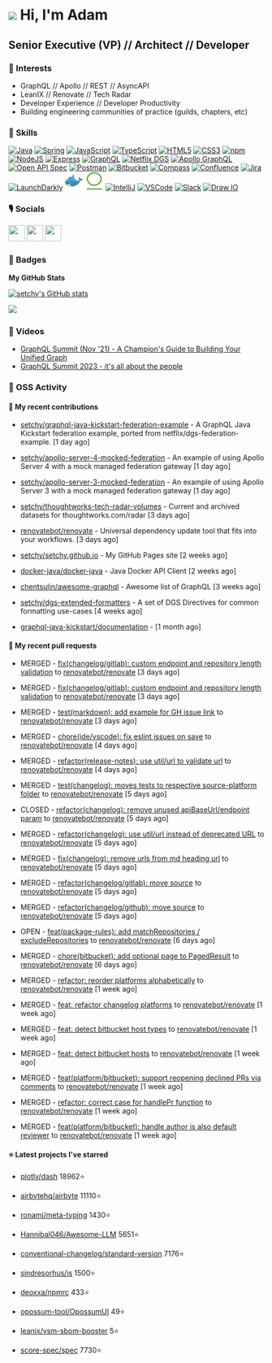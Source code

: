 ![](https://user-images.githubusercontent.com/18350557/176309783-0785949b-9127-417c-8b55-ab5a4333674e.gif) Hi, I'm Adam
============================================================================================================================

Senior Executive (VP) // Architect // Developer
-----------------------------------------------

### 🔭 Interests

- GraphQL // Apollo // REST // AsyncAPI
- LeanIX // Renovate // Tech Radar
- Developer Experience // Developer Productivity
- Building engineering communities of practice (guilds, chapters, etc)

### 💪 Skills

<p align="left">
  <a href="https://www.oracle.com/java/" target="_blank" rel="noreferrer"><img src="https://raw.githubusercontent.com/danielcranney/readme-generator/main/public/icons/skills/java-colored.svg" width="36" height="36" alt="Java" /></a>
  <a href="https://spring.io/" target="_blank" rel="noreferrer"><img src="https://cdn.worldvectorlogo.com/logos/spring-3.svg" width="36" height="36" alt="Spring" /></a> 
  <a href="https://developer.mozilla.org/en-US/docs/Web/JavaScript" target="_blank" rel="noreferrer"><img src="https://raw.githubusercontent.com/danielcranney/readme-generator/main/public/icons/skills/javascript-colored.svg" width="36" height="36" alt="JavaScript" /></a>
  <a href="https://www.typescriptlang.org/" target="_blank" rel="noreferrer"><img src="https://raw.githubusercontent.com/danielcranney/readme-generator/main/public/icons/skills/typescript-colored.svg" width="36" height="36" alt="TypeScript" /></a>
  <a href="https://developer.mozilla.org/en-US/docs/Glossary/HTML5" target="_blank" rel="noreferrer"><img src="https://raw.githubusercontent.com/danielcranney/readme-generator/main/public/icons/skills/html5-colored.svg" width="36" height="36" alt="HTML5" /></a>
  <a href="https://www.w3.org/TR/CSS/#css" target="_blank" rel="noreferrer"><img src="https://raw.githubusercontent.com/danielcranney/readme-generator/main/public/icons/skills/css3-colored.svg" width="36" height="36" alt="CSS3" /></a>
  <a href="https://www.npmjs.com//" target="_blank" rel="noreferrer"><img src="https://cdn.worldvectorlogo.com/logos/npm-square-red-1.svg" width="36" height="36" alt="npm" /></a>
  <a href="https://nodejs.org/en/" target="_blank" rel="noreferrer"><img src="https://raw.githubusercontent.com/danielcranney/readme-generator/main/public/icons/skills/nodejs-colored.svg" width="36" height="36" alt="NodeJS" /></a>
  <a href="https://expressjs.com/" target="_blank" rel="noreferrer"><img src="https://raw.githubusercontent.com/danielcranney/readme-generator/main/public/icons/skills/express-colored.svg" width="36" height="36" alt="Express" /></a>
  <a href="https://graphql.org/" target="_blank" rel="noreferrer"><img src="https://raw.githubusercontent.com/danielcranney/readme-generator/main/public/icons/skills/graphql-colored.svg" width="36" height="36" alt="GraphQL" /></a>
  <a href="https://netflix.github.io/dgs/" target="_blank" rel="noreferrer"><img src="https://raw.githubusercontent.com/Netflix/dgs/main/docs/images/dgs-framework-brand/Icon/dgs-icon--blue.svg" width="36" height="36" alt="Netflix DGS" /></a>
  <a href="https://apollographql.com/" target="_blank" rel="noreferrer"><img src="https://cdn.worldvectorlogo.com/logos/apollo-graphql-compact.svg" width="36" height="36" alt="Apollo GraphQL" /></a>
  <a href="https://swagger.io/specification/" target="_blank" rel="noreferrer"><img src="https://cdn.worldvectorlogo.com/logos/openapi-1.svg" width="36" height="36" alt="Open API Spec" /></a>
  <a href="https://www.postman.com//" target="_blank" rel="noreferrer"><img src="https://cdn.worldvectorlogo.com/logos/postman.svg" width="36" height="36" alt="Postman" /></a>
  <a href="https://www.atlassian.com/software/bitbucket" target="_blank" rel="noreferrer"><img src="https://cdn.worldvectorlogo.com/logos/bitbucket-icon.svg" width="36" height="36" alt="Bitbucket" /></a>
  <a href="https://www.atlassian.com/software/compass" target="_blank" rel="noreferrer"><img src="https://cdn.worldvectorlogo.com/logos/atlassian-compass-1.svg" width="36" height="36" alt="Compass" /></a>
  <a href="https://www.atlassian.com/software/confluence" target="_blank" rel="noreferrer"><img src="https://cdn.worldvectorlogo.com/logos/confluence-1.svg" width="36" height="36" alt="Confluence" /></a>
  <a href="https://www.atlassian.com/software/jira" target="_blank" rel="noreferrer"><img src="https://cdn.worldvectorlogo.com/logos/jira-1.svg" width="36" height="36" alt="Jira" /></a>
  <a href="https://launchdarkly.com/" target="_blank" rel="noreferrer"><img src="https://cdn.worldvectorlogo.com/logos/launchdarkly-2.svg" width="36" height="36" alt="LaunchDarkly" /></a>
  <a href="https://docker.com/" target="_blank" rel="noreferrer"><img src="https://raw.githubusercontent.com/nx211/homer-icons/master/png/docker.png" width="36" height="36" alt="Docker" /></a>
  <a href="https://jfrog.com/artifactory/" target="_blank" rel="noreferrer"><img src="https://raw.githubusercontent.com/nx211/homer-icons/master/png/artifactory.png" width="36" height="36" alt="Artifactory" /></a>
  <a href="https://www.jetbrains.com/idea/" target="_blank" rel="noreferrer"><img src="https://cdn.worldvectorlogo.com/logos/intellij-idea-1.svg" width="36" height="36" alt="IntelliJ" /></a>
  <a href="https://code.visualstudio.com/" target="_blank" rel="noreferrer"><img src="https://cdn.worldvectorlogo.com/logos/visual-studio-code-1.svg" width="36" height="36" alt="VSCode" /></a>
  <a href="https://slack.com/" target="_blank" rel="noreferrer"><img src="https://cdn.worldvectorlogo.com/logos/slack-new-logo.svg" width="36" height="36" alt="Slack" /></a>
  <a href="https://drawio-app.com/" target="_blank" rel="noreferrer"><img src="https://cdn.worldvectorlogo.com/logos/draw-io.svg" width="36" height="36" alt="Draw IO" /></a>
</p>

                      

### 🎙️ Socials
                  
<p align="left">
  <a href="https://www.github.com/setchy" target="_blank" rel="noreferrer"><img src="https://raw.githubusercontent.com/danielcranney/readme-generator/main/public/icons/socials/github.svg" width="32" height="32" /></a>
  <a href="https://www.linkedin.com/in/adamsetch" target="_blank" rel="noreferrer"><img src="https://raw.githubusercontent.com/danielcranney/readme-generator/main/public/icons/socials/linkedin.svg" width="32" height="32" /></a>
  <a href="https://www.twitter.com/setchy87" target="_blank" rel="noreferrer"><img src="https://raw.githubusercontent.com/danielcranney/readme-generator/main/public/icons/socials/twitter.svg" width="32" height="32" /></a>
</p>

### 📛 Badges

<b>My GitHub Stats</b>

<a href="http://www.github.com/setchy"><img src="https://github-readme-stats.vercel.app/api?username=setchy&show_icons=true&hide=&count_private=true&title_color=0891b2&text_color=ffffff&icon_color=0891b2&bg_color=1c1917&hide_border=true&show_icons=true" alt="setchy's GitHub stats" /></a>

<a href="http://www.github.com/setchy"><img src="https://github-readme-streak-stats.herokuapp.com/?user=setchy&stroke=ffffff&background=1c1917&ring=0891b2&fire=0891b2&currStreakNum=ffffff&currStreakLabel=0891b2&sideNums=ffffff&sideLabels=ffffff&dates=ffffff&hide_border=true" /></a>

### 📼 Videos

- [GraphQL Summit (Nov '21) - A Champion's Guide to Building Your Unified Graph](https://www.apollographql.com/events/roundtable/graphql-summit-november-2021/a-champions-guide-to-building-your-unified-graph)
- [GraphQL Summit 2023 - it's all about the people](https://www.youtube.com/watch?v=090IWEcHbJc)

### 🎯 OSS Activity
#### 🚀 My recent contributions



- [setchy/graphql-java-kickstart-federation-example](https://github.com/setchy/graphql-java-kickstart-federation-example) - A GraphQL Java Kickstart federation example, ported from netflix/dgs-federation-example. [1 day ago]

- [setchy/apollo-server-4-mocked-federation](https://github.com/setchy/apollo-server-4-mocked-federation) - An example of using Apollo Server 4 with a mock managed federation gateway [1 day ago]

- [setchy/apollo-server-3-mocked-federation](https://github.com/setchy/apollo-server-3-mocked-federation) - An example of using Apollo Server 3 with a mock managed federation gateway [1 day ago]

- [setchy/thoughtworks-tech-radar-volumes](https://github.com/setchy/thoughtworks-tech-radar-volumes) - Current and archived datasets for thoughtworks.com/radar  [3 days ago]

- [renovatebot/renovate](https://github.com/renovatebot/renovate) - Universal dependency update tool that fits into your workflows. [3 days ago]

- [setchy/setchy.github.io](https://github.com/setchy/setchy.github.io) - My GitHub Pages site [2 weeks ago]

- [docker-java/docker-java](https://github.com/docker-java/docker-java) - Java Docker API Client [2 weeks ago]

- [chentsulin/awesome-graphql](https://github.com/chentsulin/awesome-graphql) - Awesome list of GraphQL [3 weeks ago]

- [setchy/dgs-extended-formatters](https://github.com/setchy/dgs-extended-formatters) - A set of DGS Directives for common formatting use-cases [4 weeks ago]

- [graphql-java-kickstart/documentation](https://github.com/graphql-java-kickstart/documentation) -  [1 month ago]

#### 🎉 My recent pull requests



- MERGED - [fix(changelog/gitlab): custom endpoint and repository length validation](https://github.com/renovatebot/renovate/pull/23182) to [renovatebot/renovate](https://github.com/renovatebot/renovate) [3 days ago]

- MERGED - [fix(changelog/gitlab): custom endpoint and repository length validation](https://github.com/renovatebot/renovate/pull/23165) to [renovatebot/renovate](https://github.com/renovatebot/renovate) [3 days ago]

- MERGED - [test(markdown): add example for GH issue link](https://github.com/renovatebot/renovate/pull/23160) to [renovatebot/renovate](https://github.com/renovatebot/renovate) [3 days ago]

- MERGED - [chore(ide/vscode): fix eslint issues on save](https://github.com/renovatebot/renovate/pull/23129) to [renovatebot/renovate](https://github.com/renovatebot/renovate) [4 days ago]

- MERGED - [refactor(release-notes): use util/url to validate url](https://github.com/renovatebot/renovate/pull/23128) to [renovatebot/renovate](https://github.com/renovatebot/renovate) [4 days ago]

- MERGED - [test(changelog): moves tests to respective source-platform folder](https://github.com/renovatebot/renovate/pull/23118) to [renovatebot/renovate](https://github.com/renovatebot/renovate) [5 days ago]

- CLOSED - [refactor(changelog): remove unused apiBaseUrl/endpoint param](https://github.com/renovatebot/renovate/pull/23116) to [renovatebot/renovate](https://github.com/renovatebot/renovate) [5 days ago]

- MERGED - [refactor(changelog): use util/url instead of deprecated URL](https://github.com/renovatebot/renovate/pull/23113) to [renovatebot/renovate](https://github.com/renovatebot/renovate) [5 days ago]

- MERGED - [fix(changelog): remove urls from md heading url](https://github.com/renovatebot/renovate/pull/23112) to [renovatebot/renovate](https://github.com/renovatebot/renovate) [5 days ago]

- MERGED - [refactor(changelog/gitlab): move source](https://github.com/renovatebot/renovate/pull/23104) to [renovatebot/renovate](https://github.com/renovatebot/renovate) [5 days ago]

- MERGED - [refactor(changelog/github): move source](https://github.com/renovatebot/renovate/pull/23103) to [renovatebot/renovate](https://github.com/renovatebot/renovate) [5 days ago]

- OPEN - [feat(package-rules): add matchRepositories / excludeRepositories](https://github.com/renovatebot/renovate/pull/23085) to [renovatebot/renovate](https://github.com/renovatebot/renovate) [6 days ago]

- MERGED - [chore(bitbucket): add optional page to PagedResult](https://github.com/renovatebot/renovate/pull/23084) to [renovatebot/renovate](https://github.com/renovatebot/renovate) [6 days ago]

- MERGED - [refactor: reorder platforms alphabetically](https://github.com/renovatebot/renovate/pull/23077) to [renovatebot/renovate](https://github.com/renovatebot/renovate) [1 week ago]

- MERGED - [feat: refactor changelog platforms](https://github.com/renovatebot/renovate/pull/23076) to [renovatebot/renovate](https://github.com/renovatebot/renovate) [1 week ago]

- MERGED - [feat: detect bitbucket host types](https://github.com/renovatebot/renovate/pull/23075) to [renovatebot/renovate](https://github.com/renovatebot/renovate) [1 week ago]

- MERGED - [feat: detect bitbucket hosts](https://github.com/renovatebot/renovate/pull/23074) to [renovatebot/renovate](https://github.com/renovatebot/renovate) [1 week ago]

- MERGED - [feat(platform/bitbucket): support reopening declined PRs via comments](https://github.com/renovatebot/renovate/pull/22984) to [renovatebot/renovate](https://github.com/renovatebot/renovate) [1 week ago]

- MERGED - [refactor: correct case for handlePr function](https://github.com/renovatebot/renovate/pull/22980) to [renovatebot/renovate](https://github.com/renovatebot/renovate) [1 week ago]

- MERGED - [feat(platform/bitbucket): handle author is also default reviewer](https://github.com/renovatebot/renovate/pull/22978) to [renovatebot/renovate](https://github.com/renovatebot/renovate) [1 week ago]

#### ⭐ Latest projects I've starred



- [plotly/dash](https://github.com/plotly/dash) 18962⭐

- [airbytehq/airbyte](https://github.com/airbytehq/airbyte) 11110⭐

- [ronami/meta-typing](https://github.com/ronami/meta-typing) 1430⭐

- [Hannibal046/Awesome-LLM](https://github.com/Hannibal046/Awesome-LLM) 5651⭐

- [conventional-changelog/standard-version](https://github.com/conventional-changelog/standard-version) 7176⭐

- [sindresorhus/is](https://github.com/sindresorhus/is) 1500⭐

- [deoxxa/npmrc](https://github.com/deoxxa/npmrc) 433⭐

- [opossum-tool/OpossumUI](https://github.com/opossum-tool/OpossumUI) 49⭐

- [leanix/vsm-sbom-booster](https://github.com/leanix/vsm-sbom-booster) 5⭐

- [score-spec/spec](https://github.com/score-spec/spec) 7730⭐


